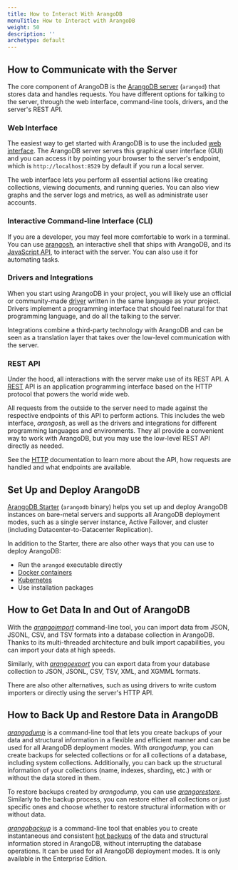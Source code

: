 ```yaml
---
title: How to Interact With ArangoDB
menuTitle: How to Interact with ArangoDB
weight: 50
description: ''
archetype: default
---
```

## How to Communicate with the Server

The core component of ArangoDB is the [ArangoDB server](../components/arangodb-server/_index.md)
(`arangod`) that stores data and handles requests. You have different options
for talking to the server, through the web interface, command-line tools, 
drivers, and the server's REST API.

### Web Interface

The easiest way to get started with ArangoDB is to use the included
[web interface](../components/web-interface/_index.md). The ArangoDB server serves this
graphical user interface (GUI) and you can access it by pointing your browser to
the server's endpoint, which is `http://localhost:8529` by default if you run a
local server.

The web interface lets you perform all essential actions like creating
collections, viewing documents, and running queries. You can also view graphs
and the server logs and metrics, as well as administrate user accounts.

### Interactive Command-line Interface (CLI)

If you are a developer, you may feel more comfortable to work in a terminal.
You can use [arangosh](../components/tools/arangodb-shell/_index.md), an interactive shell that ships
with ArangoDB, and its [JavaScript API](../develop/javascript-api/@arangodb/db-object.md), to
interact with the server. You can also use it for automating tasks.

### Drivers and Integrations

When you start using ArangoDB in your project, you will likely use an official
or community-made [driver](../develop/drivers/_index.md) written in the same language as your project.
Drivers implement a programming interface that should feel natural for that
programming language, and do all the talking to the server.

Integrations combine a third-party technology with ArangoDB and can be seen as
a translation layer that takes over the low-level communication with the server.

### REST API

Under the hood, all interactions with the server make use of its REST API.
A [REST](https://en.wikipedia.org/wiki/Representational_state_transfer)
API is an application programming interface based on the HTTP protocol that
powers the world wide web.

All requests from the outside to the server need to made against the respective
endpoints of this API to perform actions. This includes the web interface, _arangosh_,
as well as the drivers and integrations for different programming languages and
environments. They all provide a convenient way to work with ArangoDB, but you
may use the low-level REST API directly as needed.

See the [HTTP](../develop/http/_index.md) documentation to learn more about the API, how requests
are handled and what endpoints are available.

## Set Up and Deploy ArangoDB

[ArangoDB Starter](../components/tools/arangodb-starter/_index.md) (`arangodb` binary) helps you set up
and deploy ArangoDB instances on bare-metal servers and supports all ArangoDB
deployment modes, such as a single server instance, Active Failover, and cluster
(including Datacenter-to-Datacenter Replication).

In addition to the Starter, there are also other ways that you can use to deploy
ArangoDB:
- Run the `arangod` executable directly
- [Docker containers](../operations/installation/docker.md)
- [Kubernetes](../deploy/deployment/kubernetes/_index.md)
- Use installation packages

## How to Get Data In and Out of ArangoDB

With the [*arangoimport*](../components/tools/arangoimport/_index.md) command-line tool, you can
import data from JSON, JSONL, CSV, and TSV formats into a database collection in
ArangoDB. Thanks to its multi-threaded architecture and bulk import capabilities,
you can import your data at high speeds.

Similarly, with [*arangoexport*](../components/tools/arangoexport/_index.md) you can export data
from your database collection to JSON, JSONL, CSV, TSV, XML, and XGMML formats.

There are also other alternatives, such as using drivers to write custom importers
or directly using the server's HTTP API.

## How to Back Up and Restore Data in ArangoDB

[*arangodump*](../components/tools/arangodump/_index.md) is a command-line tool that lets you
create backups of your data and structural information in a flexible and
efficient manner and can be used for all ArangoDB deployment modes.
With *arangodump*, you can create backups for selected collections or for all
collections of a database, including system collections. Additionally, you can
back up the structural information of your collections (name, indexes, sharding, etc.)
with or without the data stored in them.  

To restore backups created by *arangodump*, you can use 
[*arangorestore*](../components/tools/arangorestore/_index.md). Similarly to the backup process,
you can restore either all collections or just specific ones and choose whether
to restore structural information with or without data.

[*arangobackup*](../components/tools/arangobackup/_index.md) is a command-line tool that enables
you to create instantaneous and consistent [hot backups](../operations/backup-and-restore.md#hot-backups)
of the data and structural information stored in ArangoDB, without interrupting
the database operations. It can be used for all ArangoDB deployment modes.
It is only available in the Enterprise Edition.

<!--
## How to Import Data



## How to Operate ArangoDB



TODO: Aspects to incorporate in other content:

Even for a single document as result, we still get an array at the top level.

You may have noticed that the order of the returned documents is not necessarily
the same as they were inserted. There is no order guaranteed unless you explicitly
sort them.

This does still not return the desired result: James (10074) is returned before
John (9883) and Katie (9915). The reason is that the `_key` attribute is a string
in ArangoDB, and not a number. The individual characters of the strings are
compared. `1` is lower than `9` and the result is therefore "correct". If we
wanted to use the numerical value of the `_key` attributes instead, we could
convert the string to a number and use it for sorting. 

It is called a projection if only a subset of attributes is returned. Another
kind of projection is to change the structure of the results.
It is also possible to compute new values, for example by concatenation:

Pro tip: when defining objects, if the desired attribute key and the variable
to use for the attribute value are the same, you can use a shorthand notation:
`{ sumOfAges }` instead of `{ sumOfAges: sumOfAges }`.

-->
